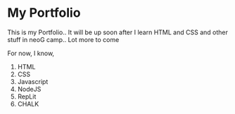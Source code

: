 # My Portfolio


This is my Portfolio..
It will be up soon after I learn HTML and CSS and other stuff in neoG camp..
Lot more to come

For now, I know,
1. HTML
2. CSS
3. Javascript
4. NodeJS
5. RepLit
6. CHALK